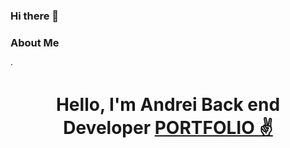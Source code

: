 ### Hi there 👋

<!--
**Eriosoul/Eriosoul** is a ✨ _special_ ✨ repository because its `README.md` (this file) appears on your GitHub profile.

Here are some ideas to get you started:

- 🔭 I’m currently working on ...
- 🌱 I’m currently learning ...
- 👯 I’m looking to collaborate on ...
- 🤔 I’m looking for help with ...
- 💬 Ask me about ...
- 📫 How to reach me: ...
- 😄 Pronouns: ...
- ⚡ Fun fact: ...
-->


### About Me

· 
<div align="center">
  <h1 align="center"> Hello, I'm Andrei Back end Developer <a href=""> PORTFOLIO ✌️ </a></h1>
</div>
